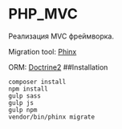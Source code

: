 # PHP_MVC

Реализация MVC фреймворка.

Migration tool: [Phinx](https://phinx.org/)

ORM: [Doctrine2](http://www.doctrine-project.org/)
##Installation
```
composer install
npm install
gulp sass
gulp js
gulp npm
vendor/bin/phinx migrate
```

